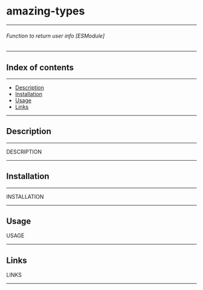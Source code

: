 # amazing-types

___

###### Function to return user info [ESModule]

___

## Index of contents

___

- [Description](#description)
- [Installation](#installation)
- [Usage](#usage)
- [Links](#links)

___

## Description

___

DESCRIPTION

___

## Installation

___

INSTALLATION

___

## Usage

USAGE

___

## Links

LINKS

___